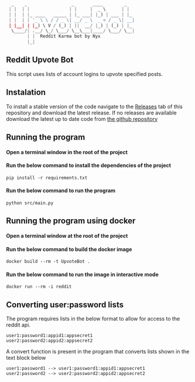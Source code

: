 ```py
  _    _                 _       ____        _    
 | |  | |               | |     |  _ \      | |   
 | |  | |_ ____   _____ | |_ ___| |_) | ___ | |_  
 | |  | | '_ \ \ / / _ \| __/ _ \  _ < / _ \| __| 
 | |__| | |_) \ V / (_) | ||  __/ |_) | (_) | |_  
  \____/| .__/ \_/ \___/ \__\___|____/ \___/ \__| 
        | |  Reddit Karma bot by Nyx 
        |_|   
```
##  Reddit Upvote Bot
This script uses lists of account logins to upvote specified posts.

## Instalation
To install a stable version of the code navigate to the [Releases](https://github.com/Nyxqxx/UpvoteBot/releases) tab of this repository and download the latest release.
If no releases are available download the latest up to date code from [the github repository](https://github.com/Nyxqxx/UpvoteBot/archive/refs/heads/main.zip)

## Running the program
#### Open a terminal window in the root of the project
#### Run the below command to install the dependencies of the project
```
pip install -r requirements.txt
```
#### Run the below command to run the program
```
python src/main.py
```

## Running the program using docker
#### Open a terminal window at the root of the project
#### Run the below command to build the docker image
```
docker build --rm -t UpvoteBot .
```
#### Run the below command to run the image in interactive mode
```
docker run --rm -i reddit
```

## Converting user:password lists
The program requires lists in the below format to allow for access to the reddit api.
```
user1:password1:appid1:appsecret1
user2:password2:appid2:appsecret2
```
A convert function is present in the program that converts lists shown in the text block below
```
user1:password1 --> user1:password1:appid1:appsecret1
user2:password2 --> user2:password2:appid2:appsecret2
```
